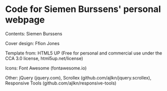 # Code for Siemen Burssens' personal webpage

Contents: Siemen Burssens

Cover design: Ffion Jones

Template from: HTML5 UP (Free for personal and commercial use under the CCA 3.0 license, html5up.net/license)

Icons: Font Awesome (fontawesome.io)

Other: jQuery (jquery.com), Scrollex (github.com/ajlkn/jquery.scrollex), Responsive Tools (github.com/ajlkn/responsive-tools)